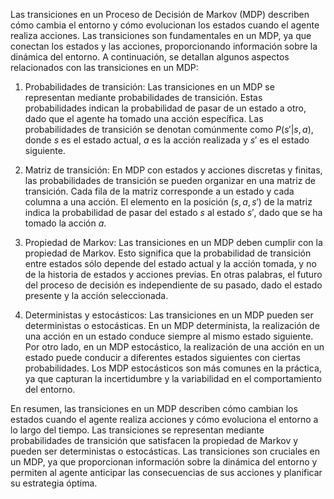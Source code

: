 
Las transiciones en un Proceso de Decisión de Markov (MDP) describen cómo cambia el entorno y cómo evolucionan los estados cuando el agente realiza acciones. Las transiciones son fundamentales en un MDP, ya que conectan los estados y las acciones, proporcionando información sobre la dinámica del entorno. A continuación, se detallan algunos aspectos relacionados con las transiciones en un MDP:

1.  Probabilidades de transición: Las transiciones en un MDP se representan mediante probabilidades de transición. Estas probabilidades indican la probabilidad de pasar de un estado a otro, dado que el agente ha tomado una acción específica. Las probabilidades de transición se denotan comúnmente como $P(s'|s, a)$, donde $s$ es el estado actual, $a$ es la acción realizada y $s'$ es el estado siguiente.
    
2.  Matriz de transición: En MDP con estados y acciones discretas y finitas, las probabilidades de transición se pueden organizar en una matriz de transición. Cada fila de la matriz corresponde a un estado y cada columna a una acción. El elemento en la posición $(s, a, s')$ de la matriz indica la probabilidad de pasar del estado $s$ al estado $s'$, dado que se ha tomado la acción $a$.
    
3.  Propiedad de Markov: Las transiciones en un MDP deben cumplir con la propiedad de Markov. Esto significa que la probabilidad de transición entre estados sólo depende del estado actual y la acción tomada, y no de la historia de estados y acciones previas. En otras palabras, el futuro del proceso de decisión es independiente de su pasado, dado el estado presente y la acción seleccionada.
    
4.  Deterministas y estocásticos: Las transiciones en un MDP pueden ser deterministas o estocásticas. En un MDP determinista, la realización de una acción en un estado conduce siempre al mismo estado siguiente. Por otro lado, en un MDP estocástico, la realización de una acción en un estado puede conducir a diferentes estados siguientes con ciertas probabilidades. Los MDP estocásticos son más comunes en la práctica, ya que capturan la incertidumbre y la variabilidad en el comportamiento del entorno.
    

En resumen, las transiciones en un MDP describen cómo cambian los estados cuando el agente realiza acciones y cómo evoluciona el entorno a lo largo del tiempo. Las transiciones se representan mediante probabilidades de transición que satisfacen la propiedad de Markov y pueden ser deterministas o estocásticas. Las transiciones son cruciales en un MDP, ya que proporcionan información sobre la dinámica del entorno y permiten al agente anticipar las consecuencias de sus acciones y planificar su estrategia óptima.